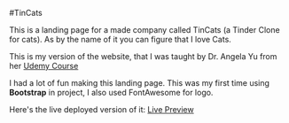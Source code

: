 #TinCats


This is a landing page for a made company called TinCats (a Tinder Clone for cats). As by the name of it you can figure that I love Cats.

This is my version of the website, that I was taught by Dr. Angela Yu from her [Udemy Course](https://www.udemy.com/course/the-complete-web-development-bootcamp/)


I had a lot of fun making this landing page. This was my first time using **Bootstrap** in project, I also used FontAwesome for logo.

Here's the live deployed version of it: [Live Preview](https://adityaverm-a.github.io/TinCats/)

